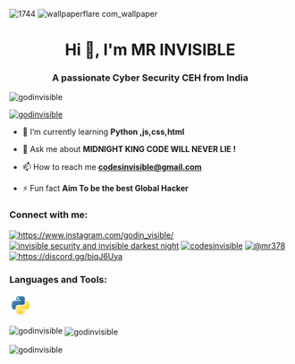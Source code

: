![1744](https://user-images.githubusercontent.com/114129087/191839132-e3800fdf-4f4c-48fe-9c8b-74d9f7e98adc.gif)
![wallpaperflare com_wallpaper](https://user-images.githubusercontent.com/114129087/191838690-66be09c2-9d8b-4e84-8c0f-97dc07e3b0e1.jpg)
<h1 align="center">Hi 👋, I'm MR INVISIBLE</h1>
<h3 align="center">A passionate Cyber Security CEH from India</h3>

<p align="left"> <img src="https://komarev.com/ghpvc/?username=godinvisible&label=Profile%20views&color=0e75b6&style=flat" alt="godinvisible" /> </p>

<p align="left"> <a href="https://github.com/ryo-ma/github-profile-trophy"><img src="https://github-profile-trophy.vercel.app/?username=godinvisible" alt="godinvisible" /></a> </p>

- 🌱 I’m currently learning **Python ,js,css,html**

- 💬 Ask me about **MIDNIGHT KING CODE WILL NEVER LIE !**

- 📫 How to reach me **codesinvisible@gmail.com**

- ⚡ Fun fact **Aim To be the best Global Hacker**

<h3 align="left">Connect with me:</h3>
<p align="left">
<a href="https://instagram.com/https://www.instagram.com/godin_visible/" target="blank"><img align="center" src="https://raw.githubusercontent.com/rahuldkjain/github-profile-readme-generator/master/src/images/icons/Social/instagram.svg" alt="https://www.instagram.com/godin_visible/" height="30" width="40" /></a>
<a href="https://www.youtube.com/c/invisible security and invisible darkest night" target="blank"><img align="center" src="https://raw.githubusercontent.com/rahuldkjain/github-profile-readme-generator/master/src/images/icons/Social/youtube.svg" alt="invisible security and invisible darkest night" height="30" width="40" /></a>
<a href="https://www.hackerrank.com/codesinvisible" target="blank"><img align="center" src="https://raw.githubusercontent.com/rahuldkjain/github-profile-readme-generator/master/src/images/icons/Social/hackerrank.svg" alt="codesinvisible" height="30" width="40" /></a>
<a href="https://www.hackerearth.com/@mr378" target="blank"><img align="center" src="https://raw.githubusercontent.com/rahuldkjain/github-profile-readme-generator/master/src/images/icons/Social/hackerearth.svg" alt="@mr378" height="30" width="40" /></a>
<a href="https://discord.gg/https://discord.gg/bjqJ6Uya" target="blank"><img align="center" src="https://raw.githubusercontent.com/rahuldkjain/github-profile-readme-generator/master/src/images/icons/Social/discord.svg" alt="https://discord.gg/bjqJ6Uya" height="30" width="40" /></a>
</p>

<h3 align="left">Languages and Tools:</h3>
<p align="left"> <a href="https://www.python.org" target="_blank" rel="noreferrer"> <img src="https://raw.githubusercontent.com/devicons/devicon/master/icons/python/python-original.svg" alt="python" width="40" height="40"/> </a> </p>

<p><img align="left" src="https://github-readme-stats.vercel.app/api/top-langs?username=godinvisible&show_icons=true&locale=en&layout=compact" alt="godinvisible" /></p>

<p>&nbsp;<img align="center" src="https://github-readme-stats.vercel.app/api?username=godinvisible&show_icons=true&locale=en" alt="godinvisible" /></p>

<p><img align="center" src="https://github-readme-streak-stats.herokuapp.com/?user=godinvisible&" alt="godinvisible" /></p>

